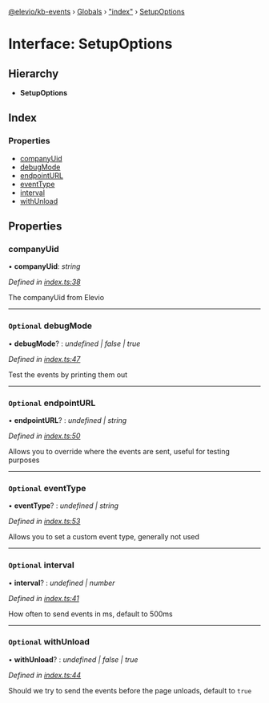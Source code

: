 [@elevio/kb-events](../README.md) › [Globals](../globals.md) › ["index"](../modules/_index_.md) › [SetupOptions](_index_.setupoptions.md)

# Interface: SetupOptions

## Hierarchy

* **SetupOptions**

## Index

### Properties

* [companyUid](_index_.setupoptions.md#companyuid)
* [debugMode](_index_.setupoptions.md#optional-debugmode)
* [endpointURL](_index_.setupoptions.md#optional-endpointurl)
* [eventType](_index_.setupoptions.md#optional-eventtype)
* [interval](_index_.setupoptions.md#optional-interval)
* [withUnload](_index_.setupoptions.md#optional-withunload)

## Properties

###  companyUid

• **companyUid**: *string*

*Defined in [index.ts:38](https://github.com/elevio/kb-events/blob/77e5091/src/index.ts#L38)*

The companyUid from Elevio

___

### `Optional` debugMode

• **debugMode**? : *undefined | false | true*

*Defined in [index.ts:47](https://github.com/elevio/kb-events/blob/77e5091/src/index.ts#L47)*

Test the events by printing them out

___

### `Optional` endpointURL

• **endpointURL**? : *undefined | string*

*Defined in [index.ts:50](https://github.com/elevio/kb-events/blob/77e5091/src/index.ts#L50)*

Allows you to override where the events are sent, useful for testing purposes

___

### `Optional` eventType

• **eventType**? : *undefined | string*

*Defined in [index.ts:53](https://github.com/elevio/kb-events/blob/77e5091/src/index.ts#L53)*

Allows you to set a custom event type, generally not used

___

### `Optional` interval

• **interval**? : *undefined | number*

*Defined in [index.ts:41](https://github.com/elevio/kb-events/blob/77e5091/src/index.ts#L41)*

How often to send events in ms, default to 500ms

___

### `Optional` withUnload

• **withUnload**? : *undefined | false | true*

*Defined in [index.ts:44](https://github.com/elevio/kb-events/blob/77e5091/src/index.ts#L44)*

Should we try to send the events before the page unloads, default to `true`
